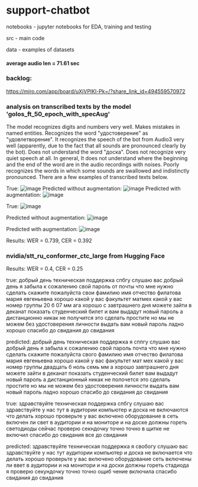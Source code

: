 # support-chatbot

notebooks - jupyter notebooks for EDA, training and testing

src - main code

data - examples of datasets
#### average audio len = 71.61 sec

### backlog:
https://miro.com/app/board/uXjVPlKl-Pk=/?share_link_id=494559570972

### analysis on transcribed texts by the model 'golos_ft_50_epoch_with_specAug'
The model recognizes digits and numbers very well. Makes mistakes in named entities. Recognizes the word "удостоверение" as "удовлетворение". It recognizes the speech of the bot from Audio3 very well (apparently, due to the fact that all sounds are pronounced clearly by the bot). Does not understand the word "доска". Does not recognize very quiet speech at all. In general, It does not understand where the beginning and the end of the word are in the audio recordings with noises. Poorly recognizes the words in which some sounds are swallowed and indistinctly pronounced. There are a few examples of transcribed texts below.

True: 
![image](https://user-images.githubusercontent.com/113451350/228051151-e923aed7-2490-47f0-be9a-8ddf32db8f1d.png)
Predicted without augmentation: 
![image](https://user-images.githubusercontent.com/113451350/228051316-448b1f5d-c44f-47ca-83f0-7488fe1c8808.png)
Predicted with augmentation:
![image](https://user-images.githubusercontent.com/113451350/228052469-646e0a6f-9f47-4498-8d65-2cf0e36d53ce.png)

True: 
![image](https://user-images.githubusercontent.com/113451350/228053209-544ae0d7-aae3-47cd-a7e5-dd2e39d963d9.png)

Predicted without augmentation:
![image](https://user-images.githubusercontent.com/113451350/228053422-d50694fb-60a7-4fe1-a814-d6c99653e926.png)

Predicted with augmentation: 
![image](https://user-images.githubusercontent.com/113451350/228054195-be3e7988-de0c-4bfb-828f-d5328efd8a0e.png)

Results: WER = 0.739, CER = 0.392 

### nvidia/stt_ru_conformer_ctc_large from Hugging Face
Results: WER = 0.4, CER = 0.25

true: добрый день техническая поддержка спбгу слушаю вас добрый день я забыла к сожалению свой пароль от почты что мне нужно сделать скажите пожалуйста свои фамилию имя отчество филатова мария евгеньевна хорошо какой у вас факультет матмех какой у вас номер группы 20 б 07 мм ага хорошо с завтрашнего дня можете зайти в деканат показать студенческий билет и вам выдадут новый пароль а дистанционно никак не получится это сделать простите но мы не можем без удостоверения личности выдать вам новый пароль ладно хорошо спасибо до свидания до свидания

predicted: добрый день техническая поддержка я сппгу слушаю вас добрый день я забыла к сожалению свой пароль почта что мне нужно сделать скажите пожалуйста свого фамилию имя отчество филатова мария евгеньевна хорошо какой у вас факультет мат мех какой у вас номер группы двадцать б ноль семь мм а хорошо завтрашнего дня можете зайти в деканат показать студенческий билет вам выдадут новый пароль а дистанционный никак не полочется это сделать простите но мы не можем без удостоверения личности выдать вам новый пароль ладно хорошо спасибо до свидания до свидания

true: здравствуйте техническая поддержка спбгу слушаю вас здравствуйте у нас тут в аудитории компьютер и доска не включаются что делать хорошо проверьте у вас включено оборудование в сеть включен ли свет в аудитории и на мониторе и на доске должны гореть светодиоды сейчас проверю секндочку точно точно в щитке не включил спасибо до свидания все до свидания

predicted: здравствуйте техническая поддержка я свобогу слушаю вас здравствуйте у нас тут аудитории компьютер и доска не включается что делать хорошо проверьте у вас включено оборудование сеть включены ли ввет в аудитории и на монитори и на доски должны гореть стадиода я проверю секундочку точно точно ощиб чение включила спасибо свидания до свидания


